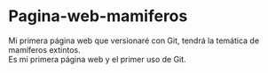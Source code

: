 # Pagina-web-mamiferos
Mi primera página web que versionaré con Git, tendrá la temática de mamíferos extintos.  
Es mi primera página web y el primer uso de Git.
